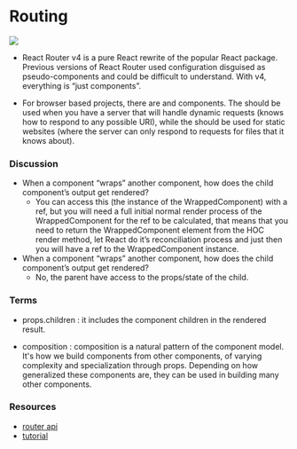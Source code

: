# Routing

![](https://blog.theodo.com/static/0ffcd364876dbe20a4a67ec9332d686e/50383/react-router-workflow.png)

- React Router v4 is a pure React rewrite of the popular React package. Previous versions of React Router used configuration disguised as pseudo-components and could be difficult to understand. With v4, everything is “just components”.

- For browser based projects, there are <BrowserRouter> and <HashRouter> components. The <BrowserRouter> should be used when you have a server that will handle dynamic requests (knows how to respond to any possible URI), while the <HashRouter> should be used for static websites (where the server can only respond to requests for files that it knows about).

### Discussion

- When a component “wraps” another component, how does the child component’s output get rendered?
    - You can access this (the instance of the WrappedComponent) with a ref, but you will need a full initial normal render process of the WrappedComponent for the ref to be calculated, that means that you need to return the WrappedComponent element from the HOC render method, let React do it’s reconciliation process and just then you will have a ref to the WrappedComponent instance.
- When a component “wraps” another component, how does the child component’s output get rendered?
    - No, the parent have access to the props/state of the child.

### Terms

- props.children : it includes the component children in the rendered result.

- composition : composition is a natural pattern of the component model. It's how we build components from other components, of varying complexity and specialization through props. Depending on how generalized these components are, they can be used in building many other components.

### Resources

- [router api](https://reactrouter.com/web/api)
- [tutorial](https://blog.pshrmn.com/simple-react-router-v4-tutorial/)
